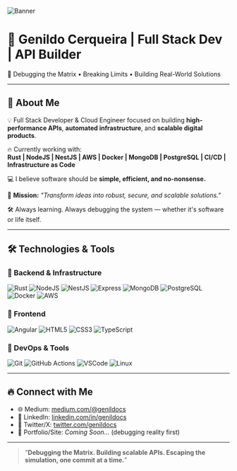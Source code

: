 ![Banner](https://iili.io/3pVgBg1.png)

# 🚀 Genildo Cerqueira | Full Stack Dev  | API Builder

🧠 Debugging the Matrix • Breaking Limits • Building Real-World Solutions

---

## 🧩 About Me

💡 Full Stack Developer & Cloud Engineer focused on building **high-performance APIs**, **automated infrastructure**, and **scalable digital products**.

🔥 Currently working with:  
**Rust | NodeJS | NestJS | AWS | Docker | MongoDB | PostgreSQL | CI/CD | Infrastructure as Code**

💻 I believe software should be **simple, efficient, and no-nonsense.**

🎯 **Mission:** _"Transform ideas into robust, secure, and scalable solutions."_

🛠️ Always learning. Always debugging the system — whether it's software or life itself.

---

## 🛠️ Technologies & Tools

### 🚀 Backend & Infrastructure
![Rust](https://img.shields.io/badge/-Rust-000?style=for-the-badge&logo=rust) 
![NodeJS](https://img.shields.io/badge/-Node.js-339933?style=for-the-badge&logo=node.js&logoColor=white)
![NestJS](https://img.shields.io/badge/-NestJS-E0234E?style=for-the-badge&logo=nestjs&logoColor=white)
![Express](https://img.shields.io/badge/-Express-000000?style=for-the-badge&logo=express&logoColor=white)
![MongoDB](https://img.shields.io/badge/-MongoDB-47A248?style=for-the-badge&logo=mongodb&logoColor=white)
![PostgreSQL](https://img.shields.io/badge/-PostgreSQL-336791?style=for-the-badge&logo=postgresql&logoColor=white)
![Docker](https://img.shields.io/badge/-Docker-2496ED?style=for-the-badge&logo=docker&logoColor=white)
![AWS](https://img.shields.io/badge/-AWS-FF9900?style=for-the-badge&logo=amazon-aws&logoColor=white)

### 🎨 Frontend
![Angular](https://img.shields.io/badge/-Angular-DD0031?style=for-the-badge&logo=angular&logoColor=white)
![HTML5](https://img.shields.io/badge/-HTML5-E34F26?style=for-the-badge&logo=html5&logoColor=white)
![CSS3](https://img.shields.io/badge/-CSS3-1572B6?style=for-the-badge&logo=css3&logoColor=white)
![TypeScript](https://img.shields.io/badge/-TypeScript-3178C6?style=for-the-badge&logo=typescript&logoColor=white)

### 🔧 DevOps & Tools
![Git](https://img.shields.io/badge/-Git-F05032?style=for-the-badge&logo=git&logoColor=white)
![GitHub Actions](https://img.shields.io/badge/-GitHub%20Actions-2088FF?style=for-the-badge&logo=github-actions&logoColor=white)
![VSCode](https://img.shields.io/badge/-VSCode-007ACC?style=for-the-badge&logo=visual-studio-code&logoColor=white)
![Linux](https://img.shields.io/badge/-Linux-FCC624?style=for-the-badge&logo=linux&logoColor=black)

---

## 🔥 Connect with Me

- 🌐 Medium: [medium.com/@genildocs](https://medium.com/@genildocs)
- 💼 LinkedIn: [linkedin.com/in/genildocs](https://linkedin.com/in/genildocs)
- 🧠 Twitter/X: [twitter.com/genildocs](https://twitter.com/genildocs)
- 🚀 Portfolio/Site: _Coming Soon..._ (debugging reality first)

---

> "**Debugging the Matrix. Building scalable APIs. Escaping the simulation, one commit at a time.**"
